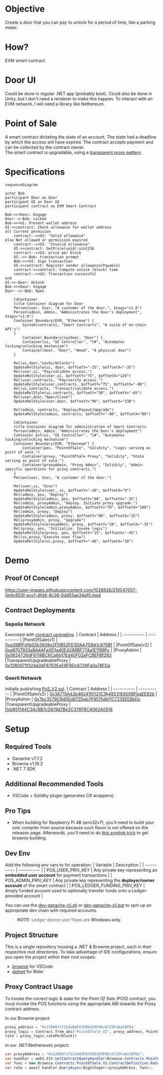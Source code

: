 # Objective
Create a door that you can pay to unlock for a period of time, like a parking meter.

# How?
EVM smart contract.

# Door UI
Could be done in regular .NET app (probably best). Could also be done in Unity, but I don't need a renderer to make this happen.
To interact with an EVM network, I will need a library like Nethereum.

# Point of Sale
A smart contract dictating the state of an account. The state had a deadline by which the access will have expired. The contract accepts payment and can be collected by the contract owner.  
The smart contract is upgradable, using a [transparent proxy pattern](https://blog.openzeppelin.com/the-transparent-proxy-pattern/).

# Specifications
``` mermaid
sequenceDiagram

actor Bob
participant Door as Door
participant UI as Door UI
participant contract as EVM Smart Contract

Bob->>+Door: Engage
Door--x-Bob: Locked
Bob->>+UI: Present wallet address
UI->>contract: Check allowance for wallet address
alt Current permision
    contract-->>UI: "Valid allowance" 
else Not allowed or permission expired
    contract-->>UI: "Invalid allowance" 
    UI->>contract: GetPrice(void):uint256
    contract-->>UI: price per block
    UI-->>-Bob: transaction prompt
    Bob->>+UI: Sign transaction
    UI->>contract: Register sender allowance[Payable]
    contract->>contract: Compute unlock (block) time
    contract-->>UI: Transaction successful
end
UI->>-Door: Unlock
Bob->>+Door: Engage
Door-->>-Bob: Open
```


``` mermaid
    C4Container
    title Container diagram for Door
    Person(user, User, "A customer of the door.", $tags="v1.0")
    Person(admin, Admin, "Administrates the Door's deployment", $tags="v1.0")
    Container_Boundary(EVM, "Ethereum") {
        System(contracts, "Smart Contracts", "A suite of on-chain API's")
    }
        Container_Boundary(sysDoor, "Door") {
        Container(ui, "UI Controller", "C#", "Automates locking/unlocking mechanism")
        Container(door, "Door", "Wood", "A physical door")
    }   

    Rel(ui,door,"Locks/Unlocks")
    UpdateRelStyle(ui, door, $offsetY="-25", $offsetX="-35")
    Rel(user,ui, "Pay/validate access.")
    UpdateRelStyle(user,ui, $offsetY="75", $offsetX="120")
    Rel(user,contracts, "Pay/verify access.")
    UpdateRelStyle(user,contracts, $offsetY="75", $offsetX="-90")
    Rel(ui,contracts, "Transact/validate access.")
    UpdateRelStyle(ui,contracts, $offsetY="30", $offsetX="-65")
    Rel(user,door,"Open/Close")
    UpdateRelStyle(user,door, $offsetY="90", $offsetX="230")

    Rel(admin, contracts, "Deploy/Payout/Upgrade")
    UpdateRelStyle(admin, contracts, $offsetY="-60", $offsetX="80")
```

``` mermaid
    C4Container
    title Container diagram for administration of Smart Contracts
    Person(admin, Admin, "Administrates the Door's deployment")
    Container_Ext(ui, "UI Controller", "C#", "Automates locking/unlocking mechanism")
    Container_Boundary(EVM, "Ethereum") {
        Container(pos, "PointOfSale", "Solidity", "Logic serving as point of sale.")
        Container(proxy, "PointOfSale Proxy", "Solidity", "State serving as point of sale.")
        Container(proxyAdmin, "Proxy Admin", "Solidity", "Admin-specific operations for proxy contracts.")
    }
    Person(user, User, "A customer of the door.")

    Rel(user,ui, "Uses")
    UpdateRelStyle(user, ui, $offsetY="-10", $offsetX="0")
    Rel(admin, pos, "Deploy")
    UpdateRelStyle(admin, pos, $offsetY="80", $offsetX="-35")
    Rel(admin, proxyAdmin, "Deploy. Initiate proxy upgrade.")
    UpdateRelStyle(admin,proxyAdmin, $offsetY="70", $offsetX="180")
    Rel(admin, proxy, "Deploy")
    UpdateRelStyle(admin, proxy, $offsetY="80", $offsetX="25")
    Rel(proxyAdmin, proxy, "Upgrade")
    UpdateRelStyle(proxyAdmin, proxy, $offsetY="10", $offsetX="-35")
    Rel(proxy, pos, "Initialize. Invoke logic")
    UpdateRelStyle(proxy, pos, $offsetY="15", $offsetX="-45")
    Rel(ui,proxy,"Execute user flow")
    UpdateRelStyle(ui,proxy, $offsetY="-40", $offsetX="10")
```

# Demo
## Proof Of Concept
https://user-images.githubusercontent.com/1028926/210047057-0e9c603f-eccf-4fd4-8c28-0dd55ae34af5.mp4
## Contract Deployments
### **Sepolia Network**
Exercised with [contract upgrading](https://sepolia.etherscan.io/address/0xcd608270796d615e246bf85acb7e4f6328784a4547663e9752b64917807690b4).
| Contract      | Address     |
| -----------   | ----------- |
|PointOfSale(v1) | [0xa39BfFd1b02b3928e2FDB52FD3DAA7D8A1c875Bf](https://sepolia.etherscan.io/address/0xa39BfFd1b02b3928e2FDB52FD3DAA7D8A1c875Bf#code) |
|PointOfSale(v2) | [0xa9707933aB44AFe0D1a40E4288BF774a1E1199Fc](https://sepolia.etherscan.io/address/0xa9707933aB44AFe0D1a40E4288BF774a1E1199Fc#code) |
|ProxyAdmin | [0x5624726dF6118BC6Ca6b17Ed40F02aFCBEFBf283](https://sepolia.etherscan.io/address/0x5624726dF6118BC6Ca6b17Ed40F02aFCBEFBf283#code)
|TransparentUpgradeableProxy | [0x1280071f324a0dF87E0EeE9F8Dc6729Fa0a78FDa](https://sepolia.etherscan.io/address/0x1280071f324a0dF87E0EeE9F8Dc6729Fa0a78FDa#code)  
  
### **Goerli Network**
Initially publishing [PoS_V2.sol](./brownie/contracts/PoS_V2.sol).
| Contract      | Address     |
| -----------   | ----------- |
|PointOfSale(v2) | [0x3A715A42b46241f0121C7A49231E600BFbaEE82b](https://goerli.etherscan.io/address/0x3A715A42b46241f0121C7A49231E600BFbaEE82b#code) |
|ProxyAdmin | [0x7bc3579C9d0Ed872Deb7F9515dbf1C7235EE8bDc](https://goerli.etherscan.io/address/0x7bc3579C9d0Ed872Deb7F9515dbf1C7235EE8bDc#code)
|TransparentUpgradeableProxy | [0xb851144C34c8B7cD619d7Be2C376F8C4062A0516](https://goerli.etherscan.io/address/0xb851144C34c8B7cD619d7Be2C376F8C4062A0516#code)

# Setup
## Required Tools
* Ganache v7.7.2
* Brownie v1.19.2
* .NET 7 SDK
## Additional Recommended Tools
* VSCode + Solidity plugin (generates C# wrappers)
## Pro Tips
* When building for Raspberry Pi 4B (arm32v7), you'll need to build your solc compiler from source because such flavor is not offered on the releases page. Afterwards, you'll need to do [this symlink trick](https://ethereum.stackexchange.com/a/133465/114515) to get brownie building.

## Dev Env
Add the following env vars to for operation:
| Variable      | Description |
| -----------   | ----------- |
| POS_USER_PRIV_KEY             | Any private key representing an **embedded user account** for payment transactions    |
| POS_ADMIN_PRIV_KEY            | Any private key representing the **deployer/owner account** of the smart contract     |
| POS_LEDGER_FUNDING_PRIV_KEY   | Amply funded account used to optionally transfer funds onto a Ledger-provided account |

You can use the [dev-ganache-cli.sh](dev-ganache-cli.sh) or [dev-ganache-cli.bat](dev-ganache-cli.bat) to spin up an appropriate dev chain with required accounts.
> **_NOTE:_**  Ledger device user flows are **Windows only**.

## Project Structure
This is a single repository housing a .NET & Brownie project, each in their respective root directories.
To take advantage of IDE configurations, ensure you open the project within their root scopes:
* [brownie](./brownie) for VSCode
* [dotnet](./dotnet) for Rider

## Proxy Contract Usage
To invoke the correct logic & state for the *Point Of Sale (POS)* contract, you must invoke the POS functions using the appropriate ABI towards the Proxy contract address.

In our Brownie project:
```py
proxy_address = "0x1280071f324a0dF87E0EeE9F8Dc6729Fa0a78FDa"  
proxy_logic = Contract.from_abi("PointOfSale_V2", proxy_address, PointOfSale_V2.abi)
rate = proxy_logic.ratePerBlock()
```

In our .NET(Nethereum) project:
```csharp
var proxyAddress = "0x1280071f324a0dF87E0EeE9F8Dc6729Fa0a78FDa";
var handler = web3.Eth.GetContractQueryHandler<Brownie.Contracts.PointOfSale_V2.ContractDefinition.RatePerBlockFunction>();
var func = new Brownie.Contracts.PointOfSale_V2.ContractDefinition.RatePerBlockFunction();
var rate = await handler.QueryAsync<BigInteger>(proxyAddress, func);
```
